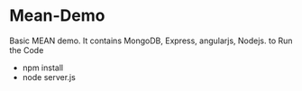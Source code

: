# Mean-Demo

Basic MEAN demo.
It contains MongoDB, Express, angularjs, Nodejs.
to Run the Code
 - npm install
 - node server.js
 
